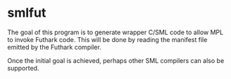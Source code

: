 # smlfut

The goal of this program is to generate wrapper C/SML code to allow
MPL to invoke Futhark code.  This will be done by reading the manifest
file emitted by the Futhark compiler.

Once the initial goal is achieved, perhaps other SML compilers can
also be supported.
